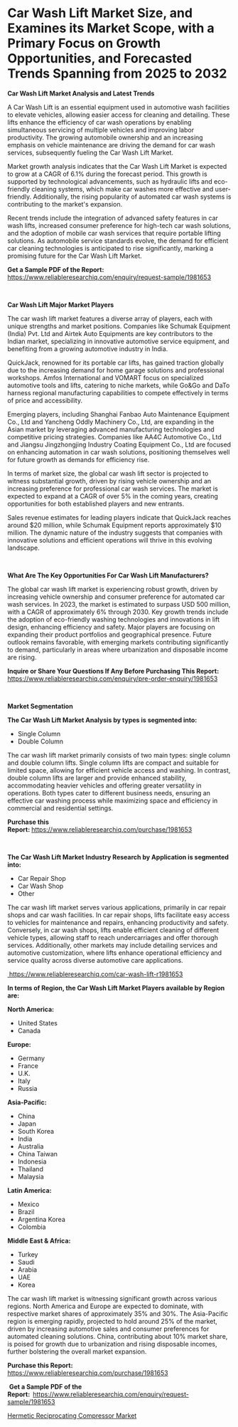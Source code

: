<p><h1>Car Wash Lift Market Size, and Examines its Market Scope, with a Primary Focus on Growth Opportunities, and Forecasted Trends Spanning from 2025 to 2032</h1></p><p><strong>Car Wash Lift Market Analysis and Latest Trends</strong></p>
<p><p>A Car Wash Lift is an essential equipment used in automotive wash facilities to elevate vehicles, allowing easier access for cleaning and detailing. These lifts enhance the efficiency of car wash operations by enabling simultaneous servicing of multiple vehicles and improving labor productivity. The growing automobile ownership and an increasing emphasis on vehicle maintenance are driving the demand for car wash services, subsequently fueling the Car Wash Lift Market.</p><p>Market growth analysis indicates that the Car Wash Lift Market is expected to grow at a CAGR of 6.1% during the forecast period. This growth is supported by technological advancements, such as hydraulic lifts and eco-friendly cleaning systems, which make car washes more effective and user-friendly. Additionally, the rising popularity of automated car wash systems is contributing to the market's expansion. </p><p>Recent trends include the integration of advanced safety features in car wash lifts, increased consumer preference for high-tech car wash solutions, and the adoption of mobile car wash services that require portable lifting solutions. As automobile service standards evolve, the demand for efficient car cleaning technologies is anticipated to rise significantly, marking a promising future for the Car Wash Lift Market.</p></p>
<p><strong>Get a Sample PDF of the Report:&nbsp;</strong> <a href="https://www.reliableresearchiq.com/enquiry/request-sample/1981653?utm_campaign=2247&utm_medium=2&utm_source=Github&utm_content=ia&utm_term=20022025&utm_id=car-wash-lift">https://www.reliableresearchiq.com/enquiry/request-sample/1981653</a></p>
<p>&nbsp;</p>
<p><strong>Car Wash Lift Major Market Players</strong></p>
<p><p>The car wash lift market features a diverse array of players, each with unique strengths and market positions. Companies like Schumak Equipment (India) Pvt. Ltd and Airtek Auto Equipments are key contributors to the Indian market, specializing in innovative automotive service equipment, and benefiting from a growing automotive industry in India.</p><p>QuickJack, renowned for its portable car lifts, has gained traction globally due to the increasing demand for home garage solutions and professional workshops. Amfos International and VOMART focus on specialized automotive tools and lifts, catering to niche markets, while Go&Go and DaTo harness regional manufacturing capabilities to compete effectively in terms of price and accessibility.</p><p>Emerging players, including Shanghai Fanbao Auto Maintenance Equipment Co., Ltd and Yancheng Oddly Machinery Co., Ltd, are expanding in the Asian market by leveraging advanced manufacturing technologies and competitive pricing strategies. Companies like AA4C Automotive Co., Ltd and Jiangsu Jingzhongjing Industry Coating Equipment Co., Ltd are focused on enhancing automation in car wash solutions, positioning themselves well for future growth as demands for efficiency rise.</p><p>In terms of market size, the global car wash lift sector is projected to witness substantial growth, driven by rising vehicle ownership and an increasing preference for professional car wash services. The market is expected to expand at a CAGR of over 5% in the coming years, creating opportunities for both established players and new entrants. </p><p>Sales revenue estimates for leading players indicate that QuickJack reaches around $20 million, while Schumak Equipment reports approximately $10 million. The dynamic nature of the industry suggests that companies with innovative solutions and efficient operations will thrive in this evolving landscape.</p></p>
<p>&nbsp;</p>
<p><strong>What Are The Key Opportunities For Car Wash Lift Manufacturers?</strong></p>
<p><p>The global car wash lift market is experiencing robust growth, driven by increasing vehicle ownership and consumer preference for automated car wash services. In 2023, the market is estimated to surpass USD 500 million, with a CAGR of approximately 6% through 2030. Key growth trends include the adoption of eco-friendly washing technologies and innovations in lift design, enhancing efficiency and safety. Major players are focusing on expanding their product portfolios and geographical presence. Future outlook remains favorable, with emerging markets contributing significantly to demand, particularly in areas where urbanization and disposable income are rising.</p></p>
<p><strong>Inquire or Share Your Questions If Any Before Purchasing This Report:</strong> <a href="https://www.reliableresearchiq.com/enquiry/pre-order-enquiry/1981653?utm_campaign=2247&utm_medium=2&utm_source=Github&utm_content=ia&utm_term=20022025&utm_id=car-wash-lift">https://www.reliableresearchiq.com/enquiry/pre-order-enquiry/1981653</a></p>
<p>&nbsp;</p>
<p><strong>Market Segmentation</strong></p>
<p><strong>The Car Wash Lift Market Analysis by types is segmented into:</strong></p>
<p><ul><li>Single Column</li><li>Double Column</li></ul></p>
<p><p>The car wash lift market primarily consists of two main types: single column and double column lifts. Single column lifts are compact and suitable for limited space, allowing for efficient vehicle access and washing. In contrast, double column lifts are larger and provide enhanced stability, accommodating heavier vehicles and offering greater versatility in operations. Both types cater to different business needs, ensuring an effective car washing process while maximizing space and efficiency in commercial and residential settings.</p></p>
<p><strong>Purchase this Report:&nbsp;</strong><a href="https://www.reliableresearchiq.com/purchase/1981653?utm_campaign=2247&utm_medium=2&utm_source=Github&utm_content=ia&utm_term=20022025&utm_id=car-wash-lift">https://www.reliableresearchiq.com/purchase/1981653</a></p>
<p>&nbsp;</p>
<p><strong>The Car Wash Lift Market Industry Research by Application is segmented into:</strong></p>
<p><ul><li>Car Repair Shop</li><li>Car Wash Shop</li><li>Other</li></ul></p>
<p><p>The car wash lift market serves various applications, primarily in car repair shops and car wash facilities. In car repair shops, lifts facilitate easy access to vehicles for maintenance and repairs, enhancing productivity and safety. Conversely, in car wash shops, lifts enable efficient cleaning of different vehicle types, allowing staff to reach undercarriages and offer thorough services. Additionally, other markets may include detailing services and automotive customization, where lifts enhance operational efficiency and service quality across diverse automotive care applications.</p></p>
<p><a href="https://www.reliableresearchiq.com/car-wash-lift-r1981653?utm_campaign=2247&utm_medium=2&utm_source=Github&utm_content=ia&utm_term=20022025&utm_id=car-wash-lift">&nbsp;https://www.reliableresearchiq.com/car-wash-lift-r1981653</a></p>
<p><strong>In terms of Region, the Car Wash Lift Market Players available by Region are:</strong></p>
<p>
    <p> <strong> North America: </strong>
        <ul>
            <li>United States</li>
            <li>Canada</li>
        </ul>
        </p> 
    <p> <strong> Europe: </strong>
        <ul>
            <li>Germany</li>
            <li>France</li>
            <li>U.K.</li>
            <li>Italy</li>
            <li>Russia</li>
        </ul>
        </p> 
    <p> <strong> Asia-Pacific: </strong>
        <ul>
            <li>China</li>
            <li>Japan</li>
            <li>South Korea</li>
            <li>India</li>
            <li>Australia</li>
            <li>China Taiwan</li>
            <li>Indonesia</li>
            <li>Thailand</li>
            <li>Malaysia</li>
        </ul>
        </p> 
    <p> <strong> Latin America: </strong>
        <ul>
            <li>Mexico</li>
            <li>Brazil</li>
            <li>Argentina Korea</li>
            <li>Colombia</li>
        </ul>
        </p> 
    <p> <strong> Middle East & Africa: </strong>
        <ul>
            <li>Turkey</li>
            <li>Saudi</li>
            <li>Arabia</li>
            <li>UAE</li>
            <li>Korea</li>
        </ul>
    </p>
    </p>
<p><p>The car wash lift market is witnessing significant growth across various regions. North America and Europe are expected to dominate, with respective market shares of approximately 35% and 30%. The Asia-Pacific region is emerging rapidly, projected to hold around 25% of the market, driven by increasing automotive sales and consumer preferences for automated cleaning solutions. China, contributing about 10% market share, is poised for growth due to urbanization and rising disposable incomes, further bolstering the overall market expansion.</p></p>
<p><strong>Purchase this Report: </strong><a href="https://www.reliableresearchiq.com/purchase/1981653?utm_campaign=2247&utm_medium=2&utm_source=Github&utm_content=ia&utm_term=20022025&utm_id=car-wash-lift">https://www.reliableresearchiq.com/purchase/1981653</a></p>
<p>&nbsp;<strong>Get a Sample PDF of the Report:&nbsp;&nbsp;</strong><a href="https://www.reliableresearchiq.com/enquiry/request-sample/1981653?utm_campaign=2247&utm_medium=2&utm_source=Github&utm_content=ia&utm_term=20022025&utm_id=car-wash-lift">https://www.reliableresearchiq.com/enquiry/request-sample/1981653</a></p>
<p><strong></strong></p>
<p><p><a href="https://github.com/bensemilia864/Market-Research-Report-List-1/blob/main/hermetic-reciprocating-compressor-market.md?utm_campaign=2247&utm_medium=2&utm_source=Github&utm_content=ia&utm_term=20022025&utm_id=car-wash-lift">Hermetic Reciprocating Compressor Market</a></p></p>